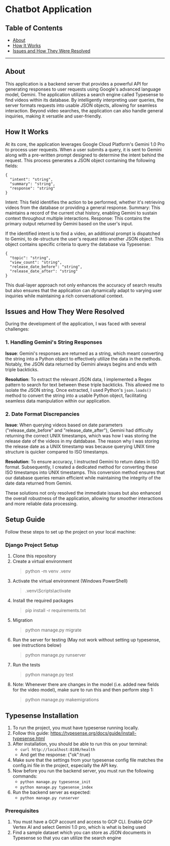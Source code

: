 # Chatbot Application

## Table of Contents

- [About](#about)
- [How It Works](#how-it-works)
- [Issues and How They Were Resolved](#issues-and-how-they-were-resolved)

---

## About

This application is a backend server that provides a powerful API for generating responses to user requests using Google's advanced language model, Gemini. The application utilizes a search engine called Typesense to find videos within its database. By intelligently interpreting user queries, the server formats requests into usable JSON objects, allowing for seamless interaction. Beyond video searches, the application can also handle general inquiries, making it versatile and user-friendly.


## How It Works

At its core, the application leverages Google Cloud Platform's Gemini 1.0 Pro to process user requests. When a user submits a query, it is sent to Gemini along with a pre-written prompt designed to determine the intent behind the request. This process generates a JSON object containing the following fields:

```
{
  "intent": "string",
  "summary": "string",
  "response": "string"
}
```

Intent: This field identifies the action to be performed, whether it's retrieving videos from the database or providing a general response.
Summary: This maintains a record of the current chat history, enabling Gemini to sustain context throughout multiple interactions.
Response: This contains the primary output returned by Gemini based on the user's input.

If the identified intent is to find a video, an additional prompt is dispatched to Gemini, to de-structure the user's request into another JSON object. This object contains specific criteria to query the database via Typesense:

```
{
  "topic": "string",
  "view_count": "string",
  "release_date_before": "string",
  "release_date_after": "string"
}
```

This dual-layer approach not only enhances the accuracy of search results but also ensures that the application can dynamically adapt to varying user inquiries while maintaining a rich conversational context.


## Issues and How They Were Resolved

During the development of the application, I was faced with several challenges:

### 1. Handling Gemini's String Responses

**Issue**: Gemini's responses are returned as a string, which meant converting the string into a Python object to effectively utilize the data in the methods. Notably, the JSON data returned by Gemini always begins and ends with triple backticks.

**Resolution**: To extract the relevant JSON data, I implemented a Regex pattern to search for text between these triple backticks. This allowed me to isolate the JSON string. Once extracted, I used Python's `json.loads()` method to convert the string into a usable Python object, facilitating seamless data manipulation within our application.

### 2. Date Format Discrepancies

**Issue**: When querying videos based on date parameters ("release_date_before" and "release_date_after"), Gemini had difficulty returning the correct UNIX timestamps, which was how I was storing the release date of the videos in my datdabase. The reason why I was storing the release date as a UNIX timestamp was because querying UNIX time structure is quicker compared to ISO timestamps.

**Resolution**: To ensure accuracy, I instructed Gemini to return dates in ISO format. Subsequently, I created a dedicated method for converting these ISO timestamps into UNIX timestamps. This conversion method ensures that our database queries remain efficient while maintaining the integrity of the date data returned from Gemini.

These solutions not only resolved the immediate issues but also enhanced the overall robustness of the application, allowing for smoother interactions and more reliable data processing.


## Setup Guide

Follow these steps to set up the project on your local machine:

### Django Project Setup
1. Clone this repository
2. Create a virtual environment
    > python -m venv .venv
3. Activate the virtual environment (Windows PowerShell)
    > .venv\Scripts\activate
4. Install the required packages
    > pip install -r requirements.txt
5. Migration
    > python manage.py migrate
6. Run the server for testing (May not work without setting up typesense, see instructions below)
    > python manage.py runserver
7. Run the tests
    > python manage.py test
8. Note: Whenever there are changes in the model (i.e. added new fields for the video model), make sure to run this and then perform step 1:
    > python manage.py makemigrations

## Typesense Installation
1. To run the project, you must have typesense running locally. 
2. Follow this guide: https://typesense.org/docs/guide/install-typesense.html
3. After installation, you should be able to run this on your terminal:
   - ```curl http://localhost:8108/health```
   - And get the response: {"ok":true}
4. Make sure that the settings from your typesense config file matches the config.ini file in the project, especially the API key.
5. Now before you run the backend server, you must run the following commands:
   - ```python manage.py typesense_init```
   - ```python manage.py typesense_index```
6. Run the backend server as expected:
   - ```python manage.py runserver```
   

### Prerequisites

1. You must have a GCP account and access to GCP CLI. Enable GCP Vertex AI and select Gemini 1.0 pro, which is what is being used
2. Find a sample dataset which you can store as JSON documents in Typesense so that you can utilize the search engine


